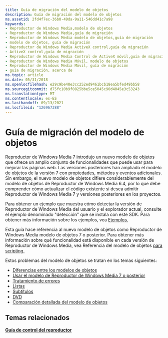 ```yaml
---
title: Guía de migración del modelo de objetos
description: Guía de migración del modelo de objetos
ms.assetid: 2fd4f7ec-36b0-49da-9a11-546dd41c7a98
keywords:
- Reproductor de Windows Media,modelo de objetos
- Reproductor de Windows Media,guía de migración
- Reproductor de Windows Media modelo de objetos,guía de migración
- modelo de objetos, guía de migración
- Reproductor de Windows Media ActiveX control,guía de migración
- ActiveX control,guía de migración
- Reproductor de Windows Media Control de ActiveX móvil,guía de migración
- Reproductor de Windows Media Móvil, modelo de objetos
- Reproductor de Windows Media Móvil, guía de migración
- guía de migración, acerca de
ms.topic: article
ms.date: 05/31/2018
ms.openlocfilehash: e29c9be40e3cc252ed9461bcb18ea5bfed49bb58
ms.sourcegitcommit: d75fc10b9f0825bbe5ce5045c90d4045e3c53243
ms.translationtype: MT
ms.contentlocale: es-ES
ms.lasthandoff: 09/13/2021
ms.locfileid: "126967388"
---
```

# <a name="object-model-migration-guide"></a>Guía de migración del modelo de objetos

Reproductor de Windows Media 7 introdujo un nuevo modelo de objetos que ofrece un amplio conjunto de funcionalidades que puede usar para mejorar las páginas web. Las versiones posteriores han ampliado el modelo de objetos de la versión 7 con propiedades, métodos y eventos adicionales. Sin embargo, el nuevo modelo de objetos difiere considerablemente del modelo de objetos de Reproductor de Windows Media 6.4, por lo que debe comprender cómo actualizar el código existente si desea admitir Reproductor de Windows Media 7 y versiones posteriores en los proyectos.

Para obtener un ejemplo que muestra cómo detectar la versión de Reproductor de Windows Media del usuario y el explorador actual, consulte el ejemplo denominado "detección" que se instala con este SDK. Para obtener más información sobre los ejemplos, vea [Ejemplos.](samples.md)

Esta guía hace referencia al nuevo modelo de objetos como Reproductor de Windows Media modelo de objetos 7 o posterior. Para obtener más información sobre qué funcionalidad está disponible en cada versión de Reproductor de Windows Media, vea Referencia del modelo de objetos [para scripting.](object-model-reference-for-scripting.md)

Estos problemas del modelo de objetos se tratan en los temas siguientes:

-   [Diferencias entre los modelos de objetos](differences-between-the-object-models.md)
-   [Usar el modelo de Reproductor de Windows Media 7 o posterior](using-the-windows-media-player-7-or-later-object-model.md)
-   [Tratamiento de errores](error-handling.md)
-   [Listas](playlists.md)
-   [Subtítulos](closed-captioning.md)
-   [DVD](dvd.md)
-   [Comparación detallada del modelo de objetos](detailed-object-model-comparison.md)

## <a name="related-topics"></a>Temas relacionados

<dl> <dt>

[**Guía de control del reproductor**](player-control-guide.md)
</dt> </dl>

 

 




